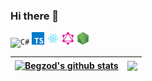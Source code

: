 ### Hi there 👋

<!--
**BegzodDev/BegzodDev** is a ✨ _special_ ✨ repository because its `README.md` (this file) appears on your GitHub profile.

Here are some ideas to get you started:

- 🔭 I’m currently working on ...
- 🌱 I’m currently learning ...
- 👯 I’m looking to collaborate on ...
- 🤔 I’m looking for help with ...
- 💬 Ask me about ...
- 📫 How to reach me: ...
- 😄 Pronouns: ...
- ⚡ Fun fact: ...
-->


<code><img height="50" alt="C#" src="[[https://raw.githubusercontent.com/github/explore/80688e429a7d4ef2fca1e82350fe8e3517d3494d/topics/javascript/javascript.png](https://www.google.com/url?sa=i&url=https%3A%2F%2Fwikies.fandom.com%2Fwiki%2FC_Sharp&psig=AOvVaw3fgLNY8yFfzKSPS8ZH-CNF&ust=1673320577079000&source=images&cd=vfe&ved=0CBAQjRxqFwoTCLi2hYfDufwCFQAAAAAdAAAAABAF)](https://static.wikia.nocookie.net/wikies/images/4/43/Logo-csharp.png/revision/latest/scale-to-width-down/500?cb=20180617092325&path-prefix=ru)"></code>
<code><img height="20" alt="typescript" src="https://raw.githubusercontent.com/github/explore/80688e429a7d4ef2fca1e82350fe8e3517d3494d/topics/typescript/typescript.png"></code>
<code><img height="20" alt="react" src="https://raw.githubusercontent.com/github/explore/80688e429a7d4ef2fca1e82350fe8e3517d3494d/topics/react/react.png"></code>
<code><img height="20" alt="graphql" src="https://raw.githubusercontent.com/github/explore/5c058a388828bb5fde0bcafd4bc867b5bb3f26f3/topics/graphql/graphql.png"></code>
<code><img height="20" alt="nodejs" src="https://raw.githubusercontent.com/github/explore/80688e429a7d4ef2fca1e82350fe8e3517d3494d/topics/nodejs/nodejs.png"></code>    


| <a href="https://github.com/BegzodDev/github-readme-stats"><img align="center" src="https://github-readme-stats.vercel.app/api?username=BegzodDev&show_icons=true&include_all_commits=true&theme=buefy&hide_border=true" alt="Begzod's github stats" /></a> | <a href="https://github.com/BegzodDev/github-readme-stats"><img align="center" src="https://github-readme-stats.vercel.app/api/top-langs/?username=BegzodDev&layout=compact&theme=buefy&hide_border=true" /></a> |
| ------------- | ------------- |
